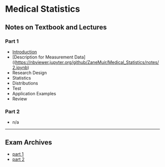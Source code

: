 # Medical Statistics

## Notes on Textbook and Lectures
### Part 1
- [Introduction](https://nbviewer.jupyter.org/github/ZaneMuir/Medical_Statistics/notes/1.ipynb)
- [Description for Measurement Data]((https://nbviewer.jupyter.org/github/ZaneMuir/Medical_Statistics/notes/2.ipynb)
- Research Design
- Statistics
- Distributions
- Test
- Application Examples
- Review

### Part 2
- n/a

---

## Exam Archives
- [part 1](https://nbviewer.jupyter.org/github/ZaneMuir/Medical_Statistics/exam/part1.ipynb)
- [part 2](https://nbviewer.jupyter.org/github/ZaneMuir/Medical_Statistics/exam/part2.ipynb)
